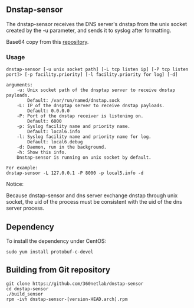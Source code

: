## Dnstap-sensor

The dnstap-sensor receives the DNS server's dnstap from the unix socket created by the -u parameter, and sends it to syslog after formatting.

Base64 copy from this [repository](https://github.com/littlstar/b64.c).

### Usage

```
dnstap-sensor [-u unix socket path] [-L tcp listen ip] [-P tcp listen port]> [-p facility.priority] [-l facility.priority for log] [-d]

arguments:
    -u: Unix socket path of the dnsptap server to receive dnstap payloads.
        Default: /var/run/named/dnstap.sock
    -L: IP of the dnsptap server to receive dnstap payloads.
        Default: 0.0.0.0
    -P: Port of the dnstap receiver is listening on.
        Default: 6000
    -p: Syslog facility name and priority name.
        Default: local6.info
    -l: Syslog facility name and priority name for log.
        Default: local6.debug
    -d: Daemon, run in the background.
    -h: Show this info.
    Dnstap-sensor is running on unix socket by default.

For example:
dnstap-sensor -L 127.0.0.1 -P 8000 -p local5.info -d
```

Notice:

Because dnstap-sensor and dns server exchange dnstap through unix socket, the uid of the process must be consistent with the uid of the dns server process.

## Dependency

To install the dependency under CentOS: 
```
sudo yum install protobuf-c-devel
```

## Building from Git repository

```
git clone https://github.com/360netlab/dnstap-sensor 
cd dnstap-sensor
./build_sensor
rpm -ivh dnstap-sensor-[version-HEAD.arch].rpm
```
